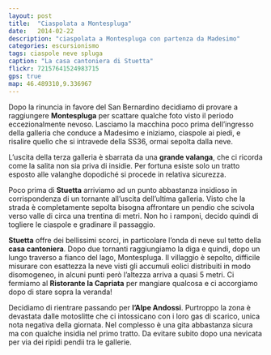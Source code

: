 ```yaml
---
layout: post
title:  "Ciaspolata a Montespluga"
date:   2014-02-22
description: "ciaspolata a Montespluga con partenza da Madesimo"
categories: escursionismo
tags: ciaspole neve spluga
caption: "La casa cantoniera di Stuetta"
flickr: 72157641524983715
gps: true
map: 46.489310,9.336967
---
```


Dopo la rinuncia in favore del San Bernardino decidiamo di provare a raggiungere **Montespluga** per scattare qualche foto visto il periodo eccezionalmente nevoso. Lasciamo la macchina poco prima dell’ingresso della galleria che conduce a Madesimo e iniziamo, ciaspole ai piedi, e risalire quello che si intravede della SS36, ormai sepolta dalla neve.

L’uscita della terza galleria è sbarrata da una **grande valanga**, che ci ricorda come la salita non sia priva di insidie. Per fortuna esiste solo un tratto esposto alle valanghe dopodiché si procede in relativa sicurezza.

Poco prima di **Stuetta** arriviamo ad un punto abbastanza insidioso in corrispondenza di un tornante all’uscita dell’ultima galleria. Visto che la strada è completamente sepolta bisogna affrontare un pendio che scivola verso valle di circa una trentina di metri. Non ho i ramponi, decido quindi di togliere le ciaspole e gradinare il passaggio.

**Stuetta** offre dei bellissimi scorci, in particolare l’onda di neve sul tetto della **casa cantoniera**. Dopo due tornanti raggiungiamo la diga e quindi, dopo un lungo traverso a fianco del lago, Montespluga. Il villaggio è sepolto, difficile misurare con esattezza la neve visti gli accumuli eolici distribuiti in modo disomogeneo, in alcuni punti però l’altezza arriva a quasi 5 metri. Ci fermiamo al **Ristorante la Capriata** per mangiare qualcosa e ci accorgiamo dopo di stare sopra la veranda!

Decidiamo di rientrare passando per **l’Alpe Andossi**. Purtroppo la zona è devastata dalle motoslitte che ci intossicano con i loro gas di scarico, unica nota negativa della giornata. Nel complesso è una gita abbastanza sicura ma con qualche insidia nel primo tratto. Da evitare subito dopo una nevicata per via dei ripidi pendii tra le gallerie. 

